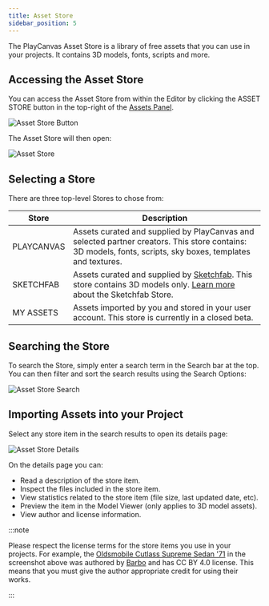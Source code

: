 ```yaml
---
title: Asset Store
sidebar_position: 5
---
```


The PlayCanvas Asset Store is a library of free assets that you can use in your projects. It contains 3D models, fonts, scripts and more.

## Accessing the Asset Store

You can access the Asset Store from within the Editor by clicking the ASSET STORE button in the top-right of the [Assets Panel](../../editor/interface/assets).

![Asset Store Button](/img/user-manual/assets/asset-store/asset-store-button.png)

The Asset Store will then open:

![Asset Store](/img/user-manual/assets/asset-store/asset-store.png)

## Selecting a Store

There are three top-level Stores to chose from:

| Store | Description |
| ----- | ----------- |
| PLAYCANVAS | Assets curated and supplied by PlayCanvas and selected partner creators. This store contains: 3D models, fonts, scripts, sky boxes, templates and textures. |
| SKETCHFAB  | Assets curated and supplied by [Sketchfab](https://sketchfab.com/). This store contains 3D models only. [Learn more](sketchfab) about the Sketchfab Store. |
| MY ASSETS  | Assets imported by you and stored in your user account. This store is currently in a closed beta. |

## Searching the Store

To search the Store, simply enter a search term in the Search bar at the top. You can then filter and sort the search results using the Search Options:

![Asset Store Search](/img/user-manual/assets/asset-store/asset-store-search.png)

## Importing Assets into your Project

Select any store item in the search results to open its details page:

![Asset Store Details](/img/user-manual/assets/asset-store/asset-store-details.png)

On the details page you can:

* Read a description of the store item.
* Inspect the files included in the store item.
* View statistics related to the store item (file size, last updated date, etc).
* Preview the item in the Model Viewer (only applies to 3D model assets).
* View author and license information.

:::note

Please respect the license terms for the store items you use in your projects. For example, the [Oldsmobile Cutlass Supreme Sedan '71](https://sketchfab.com/3d-models/oldsmobile-cutlass-supreme-sedan-71-78f76d386a4341b0b71745bdc50fd5ab) in the screenshot above was authored by [Barbo](https://sketchfab.com/barbo-autos) and has CC BY 4.0 license. This means that you must give the author appropriate credit for using their works.

:::
